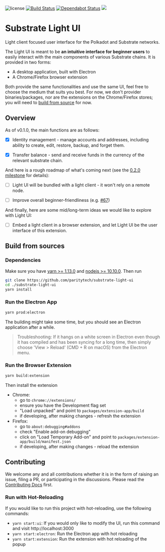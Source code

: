 ![license](https://img.shields.io/badge/License-Apache%202.0-blue.svg)
[![Build Status](https://travis-ci.org/paritytech/substrate-light-ui.svg?branch=master)](https://travis-ci.org/paritytech/substrate-light-ui)
[![Dependabot Status](https://api.dependabot.com/badges/status?host=github&repo=paritytech/substrate-light-ui)](https://dependabot.com)
<a href="https://codeclimate.com/github/paritytech/substrate-light-ui/maintainability"><img src="https://api.codeclimate.com/v1/badges/bdff9a9d1f154523d3b9/maintainability" /></a>

# Substrate Light UI

Light client focused user interface for the Polkadot and Substrate networks.

The Light UI is meant to be **an intuitive interface for beginner users** to easily interact with the main components of various Substrate chains. It is provided in two forms:

- A desktop application, built with Electron
- A Chrome/Firefox browser extension

Both provide the same functionalities and use the same UI, feel free to choose the medium that suits you best. For now, we don't provider binaries/packages, nor are the extensions on the Chrome/Firefox stores; you will need to [build from source](#build-from-sources) for now.

## Overview

As of v0.1.0, the main functions are as follows:

- [x] Identity management - manage accounts and addresses, including ability to create, edit, restore, backup, and forget them.

- [x] Transfer balance - send and receive funds in the currency of the relevant substrate chain.

And here is a rough roadmap of what's coming next (see the [0.2.0 milestone](https://github.com/paritytech/substrate-light-ui/milestone/1) for details):

- [ ] Light UI will be bundled with a light client - it won't rely on a remote node.

- [ ] Improve overall beginner-friendliness (e.g. [#67](https://github.com/paritytech/substrate-light-ui/issues/67))

And finally, here are some mid/long-term ideas we would like to explore with Light UI:

- [ ] Embed a light client in a browser extension, and let Light UI be the user interface of this extension.

## Build from sources

### Dependencies

Make sure you have [yarn >= 1.13.0](http://yarnpkg.com/) and [nodejs >= 10.10.0](https://nodejs.org/en/). Then run

```bash
git clone https://github.com/paritytech/substrate-light-ui
cd ./substrate-light-ui
yarn install
```

### Run the Electron App

```bash
yarn prod:electron
```

The building might take some time, but you should see an Electron application after a while.

> Troubleshooting: If it hangs on a white screen in Electron even though it has compiled and has been syncing for a long time, then simply choose 'View > Reload' (CMD + R on macOS) from the Electron menu.

### Run the Browser Extension

```bash
yarn build:extension
```

Then install the extension

- Chrome:
  - go to `chrome://extensions/`
  - ensure you have the Development flag set
  - "Load unpacked" and point to `packages/extension-app/build`
  - if developing, after making changes - refresh the extension
- Firefox:
  - go to `about:debugging#addons`
  - check "Enable add-on debugging"
  - click on "Load Temporary Add-on" and point to `packages/extension-app/build/manifest.json`
  - if developing, after making changes - reload the extension

## Contributing

We welcome any and all contributions whether it is in the form of raising an issue, filing a PR, or participating in the discussions. Please read the [Contributing Docs](CONTRIBUTING.md) first.

### Run with Hot-Reloading

If you would like to run this project with hot-reloading, use the following commands:

- `yarn start:ui`: If you would only like to modify the UI, run this command and visit http://localhost:3000
- `yarn start:electron`: Run the Electron app with hot reloading
- `yarn start:extension`: Run the extension with hot reloading of the popup
